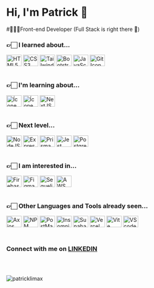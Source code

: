 
# Hi, I'm Patrick 👋

#👨🏻‍💻Front-end Developer (Full Stack is right there 🚀)

<div style="display: inline_block">
  <h3>👉🏻 I learned about...</h3>
  <img align="center" alt="HTML5 Icon" height="30" width="40" src="https://cdn.jsdelivr.net/gh/devicons/devicon/icons/html5/html5-original.svg">
  <img align="center" alt="CSS3 Icon" height="30" width="40" src="https://cdn.jsdelivr.net/gh/devicons/devicon/icons/css3/css3-original.svg">
  <img align="center" alt="Tailwindcss Icon" height="30" width="40" src="https://cdn.jsdelivr.net/gh/devicons/devicon@latest/icons/tailwindcss/tailwindcss-original.svg" />
  <img align="center" alt="Bootstrap Icon" height="30" width="40" src="https://cdn.jsdelivr.net/gh/devicons/devicon/icons/bootstrap/bootstrap-original.svg">
  <img align="center" alt="JavaScript Icon" height="30" width="40" src="https://cdn.jsdelivr.net/gh/devicons/devicon/icons/javascript/javascript-original.svg">
  <img align="center" alt="Git Icon" height="30" width="40" src="https://cdn.jsdelivr.net/gh/devicons/devicon/icons/git/git-original.svg">
</div>
<br>

<div style="display: inline_block">
  <h3>👉🏻 I'm learning about...</h3>
  <img align="center" alt="Ícone ReactJS" height="30" width="40"  src="https://cdn.jsdelivr.net/gh/devicons/devicon/icons/react/react-original.svg">
  <img align="center" alt="Ícone TypeScript" height="30" width="40" src="https://cdn.jsdelivr.net/gh/devicons/devicon/icons/typescript/typescript-original.svg">
  <img align="center" alt="NextJS Icon" height="30" width="40" src="https://cdn.jsdelivr.net/gh/devicons/devicon/icons/nextjs/nextjs-original.svg">
</div>
<br>

<div style="display: inline_block">
  <h3>👉🏻 Next level...</h3>
  <img align="center" alt="NodeJS Icon" height="30" width="40" src="https://cdn.jsdelivr.net/gh/devicons/devicon/icons/nodejs/nodejs-original.svg">
  <img align="center" alt="Express Icon" height="30" width="40" src="https://cdn.jsdelivr.net/gh/devicons/devicon@latest/icons/express/express-original.svg" />
  <img align="center" alt="Prisma Icon" height="30" width="40" src="https://cdn.jsdelivr.net/gh/devicons/devicon@latest/icons/prisma/prisma-original.svg" />
  <img align="center" alt="Jest Icon" height="30" width="40" src="https://cdn.jsdelivr.net/gh/devicons/devicon@latest/icons/jest/jest-plain.svg" />
  <img align="center" alt="PostgresSQL Icon" height="30" width="40" src="https://cdn.jsdelivr.net/gh/devicons/devicon@latest/icons/postgresql/postgresql-original.svg">
</div>
<br>

<div style="display: inline_block">
  <h3>👉🏻 I am interested in...</h3>
  <img align="center" alt="Firebase Icon" height="30" width="40" src="https://cdn.jsdelivr.net/gh/devicons/devicon/icons/firebase/firebase-plain.svg">
  <img align="center" alt="Figma Icon" height="30" width="40" src="https://cdn.jsdelivr.net/gh/devicons/devicon/icons/figma/figma-original.svg">
 <img align="center" alt="Sequelize Icon" height="30" width="40" src="https://cdn.jsdelivr.net/gh/devicons/devicon@latest/icons/sequelize/sequelize-original.svg" />
 <img align="center" alt="AWS Icon" height="30" width="40" src="https://cdn.jsdelivr.net/gh/devicons/devicon@latest/icons/amazonwebservices/amazonwebservices-original-wordmark.svg" />
</div>
<br>

<div style="display: inline_block">
  <h3>👉🏻 Other Languages ​​and Tools already seen...</h3>
  <img align="center" alt="Axios Icon" height="30" width="40" src="https://cdn.jsdelivr.net/gh/devicons/devicon@latest/icons/axios/axios-plain.svg" />
  <img align="center" alt="NPM Icon" height="30" width="40" src="https://cdn.jsdelivr.net/gh/devicons/devicon@latest/icons/npm/npm-original-wordmark.svg" />
  <img align="center" alt="PostMan Icon" height="30" width="40" src="https://cdn.jsdelivr.net/gh/devicons/devicon@latest/icons/postman/postman-original.svg" />
  <img align="center" alt="Insomnia Icon" height="30" width="40" src="https://cdn.jsdelivr.net/gh/devicons/devicon@latest/icons/insomnia/insomnia-original.svg" />
  <img align="center" alt="Supabase Icon" height="30" width="40" src="https://cdn.jsdelivr.net/gh/devicons/devicon@latest/icons/supabase/supabase-original.svg" />
  <img align="center" alt="Vercel Icon" height="30" width="40" src="https://cdn.jsdelivr.net/gh/devicons/devicon@latest/icons/vercel/vercel-original.svg" />
  <img align="center" alt="Vite Icon" height="30" width="40" src="https://cdn.jsdelivr.net/gh/devicons/devicon@latest/icons/vitejs/vitejs-original.svg" />
  <img align="center" alt="VScode Icon" height="30" width="40" src="https://cdn.jsdelivr.net/gh/devicons/devicon@latest/icons/vscode/vscode-original.svg" />
</div>
<br>
<h2></h2>
<h3>Connect with me on <a href="https://linkedin.com/in/patricklimax" target="blank">LINKEDIN</a></h3>
<h2></h2>

<br>
<p><img src="https://github-readme-stats.vercel.app/api/top-langs?username=patricklimax&show_icons=true&locale=en&layout=compact" alt="patricklimax" /></p>
